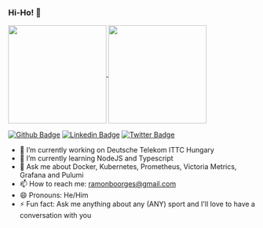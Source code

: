 ### Hi-Ho! 👋

<a href="https://github.com/stuxxnet/github-readme-stats">
  <img height=200 align="center" src="https://github-readme-stats.vercel.app/api?username=stuxxnet&theme=radical" />
</a>
<a href="https://github.com/stuxxnet/convoychat">
  <img height=200 align="center" src="https://github-readme-stats.vercel.app/api/top-langs?username=stuxxnet&layout=compact&langs_count=8&card_width=320&theme=radical" />
</a>

[![Github Badge](https://img.shields.io/badge/-Github-000?style=flat-square&logo=Github&logoColor=white&link=https://github.com/msfidelis)](https://github.com/stuxxnet)
[![Linkedin Badge](https://img.shields.io/badge/-LinkedIn-blue?style=flat-square&logo=Linkedin&logoColor=white&link=https://www.linkedin.com/in/msfidelis/)](www.linkedin.com/in/ramon-borges-342979a2)
[![Twitter Badge](https://img.shields.io/badge/-Twitter-1ca0f1?style=flat-square&labelColor=1ca0f1&logo=twitter&logoColor=white&link=https://twitter.com/fidelissauro)](https://twitter.com/ramonboorges)

- 🔭 I’m currently working on Deutsche Telekom ITTC Hungary
- 🌱 I’m currently learning NodeJS and Typescript
- 💬 Ask me about Docker, Kubernetes, Prometheus, Victoria Metrics, Grafana and Pulumi
- 📫 How to reach me: ramonboorges@gmail.com
- 😄 Pronouns: He/Him
- ⚡ Fun fact: Ask me anything about any (ANY) sport and I'll love to have a conversation with you
